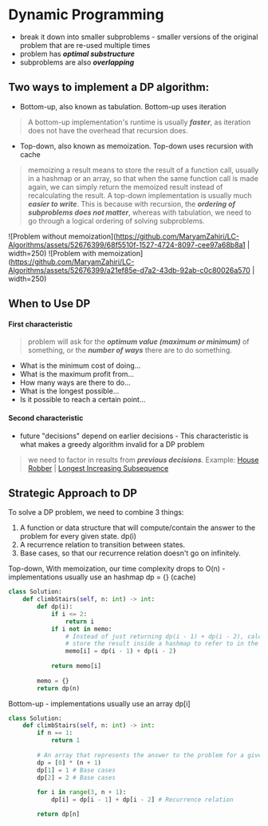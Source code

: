 # Dynamic Programming
- break it down into smaller subproblems - smaller versions of the original problem that are re-used multiple times
- problem has ***optimal substructure***
- subproblems are also ***overlapping***

## Two ways to implement a DP algorithm:
- Bottom-up, also known as tabulation.
Bottom-up uses iteration
> A bottom-up implementation's runtime is usually ***faster***, as iteration does not have the overhead that recursion does.
- Top-down, also known as memoization.
Top-down uses recursion with cache
> memoizing a result means to store the result of a function call, usually in a hashmap or an array, so that when the same function call is made again, we can simply return the memoized result instead of recalculating the result.
> A top-down implementation is usually much ***easier to write***. This is because with recursion, the ***ordering of subproblems does not matter***, whereas with tabulation, we need to go through a logical ordering of solving subproblems.

![Problem without memoization](https://github.com/MaryamZahiri/LC-Algorithms/assets/52676399/68f5510f-1527-4724-8097-cee97a68b8a1 | width=250)
![Problem with memoization](https://github.com/MaryamZahiri/LC-Algorithms/assets/52676399/a21ef85e-d7a2-43db-92ab-c0c80026a570 | width=250)

## When to Use DP
#### First characteristic 
> problem will ask for the ***optimum value (maximum or minimum)*** of something, or the ***number of ways*** there are to do something.
- What is the minimum cost of doing...
- What is the maximum profit from...
- How many ways are there to do...
- What is the longest possible...
- Is it possible to reach a certain point...

#### Second characteristic
- future "decisions" depend on earlier decisions - This characteristic is what makes a greedy algorithm invalid for a DP problem
> we need to factor in results from ***previous decisions***.
Example: [House Robber](https://leetcode.com/problems/house-robber/description/) | [Longest Increasing Subsequence](https://leetcode.com/problems/longest-increasing-subsequence/description/)

## Strategic Approach to DP
To solve a DP problem, we need to combine 3 things:
1. A function or data structure that will compute/contain the answer to the problem for every given state. dp(i)
2. A recurrence relation to transition between states.
3. Base cases, so that our recurrence relation doesn't go on infinitely.

Top-down, With memoization, our time complexity drops to O(n) - implementations usually use an hashmap dp = {} (cache)
```python
class Solution:
    def climbStairs(self, n: int) -> int:
        def dp(i):
            if i <= 2: 
                return i
            if i not in memo:
                # Instead of just returning dp(i - 1) + dp(i - 2), calculate it once and then
                # store the result inside a hashmap to refer to in the future.
                memo[i] = dp(i - 1) + dp(i - 2)
            
            return memo[i]
        
        memo = {}
        return dp(n)
```

Bottom-up - implementations usually use an array dp[i]
```python
class Solution:
    def climbStairs(self, n: int) -> int:
        if n == 1:
            return 1
            
        # An array that represents the answer to the problem for a given state
        dp = [0] * (n + 1)
        dp[1] = 1 # Base cases
        dp[2] = 2 # Base cases
        
        for i in range(3, n + 1):
            dp[i] = dp[i - 1] + dp[i - 2] # Recurrence relation

        return dp[n]
```